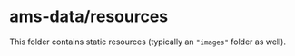 # ams-data/resources

This folder contains static resources (typically an `"images"` folder as well).
